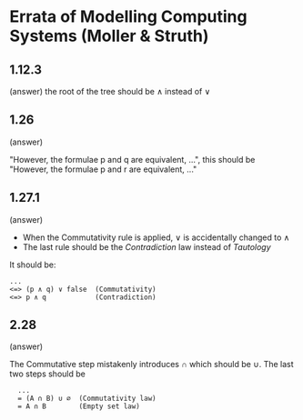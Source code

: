 Errata of Modelling Computing Systems (Moller & Struth)
======

1.12.3
-------
(answer) the root of the tree should be ∧ instead of ∨

1.26
-----

(answer)

"However, the formulae p and q are equivalent, ...", this should be "However,
the formulae p and r are equivalent, ..."

1.27.1
-------

(answer)

* When the Commutativity rule is applied, ∨ is accidentally changed to ∧
* The last rule should be the _Contradiction_ law instead of _Tautology_

It should be:

```
...
<=> (p ∧ q) ∨ false  (Commutativity)
<=> p ∧ q            (Contradiction)
```


2.28
-------
(answer)

The Commutative step mistakenly introduces ∩ which should be ∪. The last two steps should be

```
  ...
  = (A ∩ B) ∪ ∅  (Commutativity law)
  = A ∩ B        (Empty set law)
```


